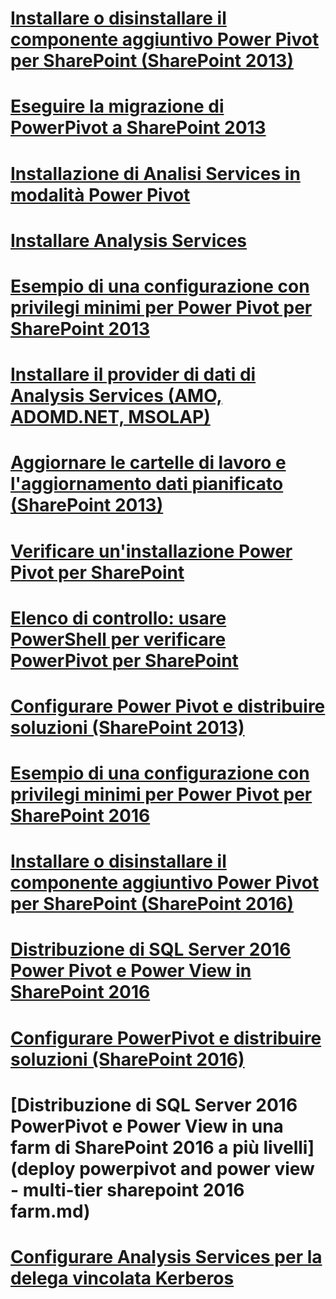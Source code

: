 # [Installare o disinstallare il componente aggiuntivo Power Pivot per SharePoint (SharePoint 2013)](install-or-uninstall-the-power-pivot-for-sharepoint-add-in-sharepoint-2013.md)
# [Eseguire la migrazione di PowerPivot a SharePoint 2013](migrate-power-pivot-to-sharepoint-2013.md)
# [Installazione di Analisi Services in modalità Power Pivot](install-analysis-services-in-power-pivot-mode.md)
# [Installare Analysis Services](install-analysis-services.md)
# [Esempio di una configurazione con privilegi minimi per Power Pivot per SharePoint 2013](power-pivot-minimum-privilege-example-sharepoint-2013.md)
# [Installare il provider di dati di Analysis Services (AMO, ADOMD.NET, MSOLAP)](install-analysis-services-data-providers-amo-adomd-net-msolap.md)
# [Aggiornare le cartelle di lavoro e l'aggiornamento dati pianificato (SharePoint 2013)](upgrade-workbooks-and-scheduled-data-refresh-sharepoint-2013.md)
# [Verificare un'installazione Power Pivot per SharePoint](verify-a-power-pivot-for-sharepoint-installation.md)
# [Elenco di controllo: usare PowerShell per verificare PowerPivot per SharePoint](checklist-use-powershell-to-verify-power-pivot-for-sharepoint.md)
# [Configurare Power Pivot e distribuire soluzioni (SharePoint 2013)](configure-power-pivot-and-deploy-solutions-sharepoint-2013.md)
# [Esempio di una configurazione con privilegi minimi per Power Pivot per SharePoint 2016](power-pivot-minimum-privilege-example-sharepoint-2016.md)
# [Installare o disinstallare il componente aggiuntivo Power Pivot per SharePoint (SharePoint 2016)](install-or-uninstall-the-power-pivot-for-sharepoint-add-in-sharepoint-2016.md)
# [Distribuzione di SQL Server 2016 Power Pivot e Power View in SharePoint 2016](deploying-sql-server-2016-powerpivot-and-power-view-in-sharepoint-2016.md)
# [Configurare PowerPivot e distribuire soluzioni (SharePoint 2016)](configure-power-pivot-and-deploy-solutions-sharepoint-2016.md)
# [Distribuzione di SQL Server 2016 PowerPivot e Power View in una farm di SharePoint 2016 a più livelli](deploy powerpivot and power view - multi-tier sharepoint 2016 farm.md)
# [Configurare Analysis Services per la delega vincolata Kerberos](configure-analysis-services-and-kerberos-constrained-delegation-kcd.md)

